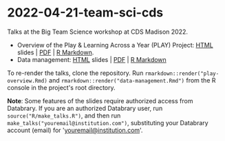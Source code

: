# 2022-04-21-team-sci-cds

Talks at the Big Team Science workshop at CDS Madison 2022.

- Overview of the Play \& Learning Across a Year (PLAY) Project: [HTML](https://PLAY-behaviorome.github.io/2022-04-21-team-sci-cds/play-overview.html) slides | [PDF](https://PLAY-behaviorome.github.io/2022-04-21-team-sci-cds/play-overview.pdf) | [R Markdown](play-overview.Rmd).
- Data management: [HTML](https://PLAY-behaviorome.github.io/2022-04-21-team-sci-cds/data-management.html) slides | [PDF](https://PLAY-behaviorome.github.io/2022-04-21-team-sci-cds/data-management.pdf) | [R Markdown](data-management.Rmd)

To re-render the talks, clone the repository. Run `rmarkdown::render("play-overview.Rmd)` and `rmarkdown::render("data-management.Rmd")` from the R console in the project's root directory. 

**Note**: Some features of the slides require authorized access from Databrary. If you are an authorized Databrary user, run `source("R/make_talks.R")`, and then run `make_talks("youremail@institution.com")`, substituting your Databrary account (email) for 'youremail@institution.com'.


